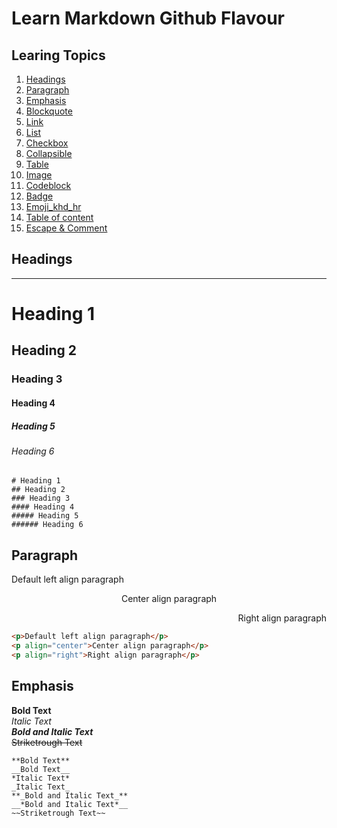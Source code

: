 # Learn Markdown Github Flavour

## Learing Topics
1. [Headings](#headings)
1. [Paragraph](#paragraph)
1. [Emphasis](#emphasis)
1. [Blockquote](#blockquote)
1. [Link](#link)
2. [List](#list)
3. [Checkbox](#checkbox)
4. [Collapsible](#collapsible)
5. [Table](#table)
6. [Image](#image)
7. [Codeblock](#codeblock)
8. [Badge](#badge)
9. [Emoji_khd_hr](#emoji-kbd-hr)
10. [Table of content](#table-of-content)
11. [Escape & Comment](#escape-n-comment)

<a name="headings"></a>
## Headings
***
# Heading 1
## Heading 2
### Heading 3
#### Heading 4
##### Heading 5
###### Heading 6
```
# Heading 1
## Heading 2
### Heading 3
#### Heading 4
##### Heading 5
###### Heading 6
```
<a name="paragraph"></a>
## Paragraph

<p>Default left align paragraph</p>
<p align="center">Center align paragraph</p>
<p align="right">Right align paragraph</p>

```html
<p>Default left align paragraph</p>
<p align="center">Center align paragraph</p>
<p align="right">Right align paragraph</p>
```
<a name="emphasis"></a>
## Emphasis

**Bold Text** <br>
*Italic Text* <br>
**_Bold and Italic Text_** <br>
~~Striketrough Text~~
```
**Bold Text**
__Bold Text__
*Italic Text*
_Italic Text_
**_Bold and Italic Text_**
__*Bold and Italic Text*__
~~Striketrough Text~~
```